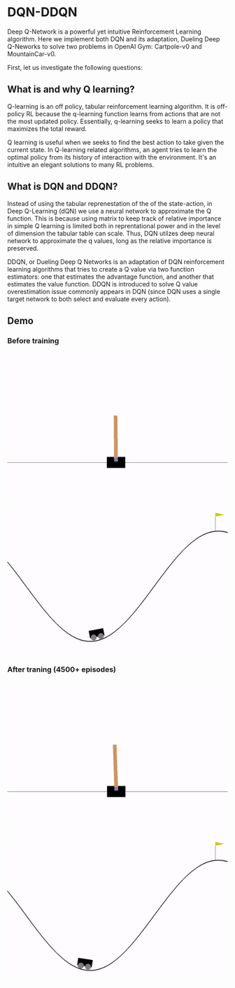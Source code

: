 # DQN-DDQN

Deep Q-Network is a powerful yet intuitive Reinforcement Learning algorithm. Here we implement both DQN and its adaptation, Dueling Deep Q-Neworks to solve two problems in OpenAI Gym: Cartpole-v0 and MountainCar-v0.

First, let us investigate the following questions:

## What is and why Q learning?


Q-learning is an off policy, tabular reinforcement learning algorithm. It is off-policy RL because the q-learning function learns from actions that are not the most updated policy. Essentially, q-learning seeks to learn a policy that maximizes the total reward.

Q learning is useful when we seeks to find the best action to take given the current state. In Q-learning related algorithms, an agent tries to learn the optimal policy from its history of interaction with the environment. It's an intuitive an elegant solutions to many RL problems.


## What is DQN and DDQN?

Instead of using the tabular reprenestation of the of the state-action, in Deep Q-Learning (dQN) we use a neural network to approximate the Q function. This is because using matrix to keep track of relative importance in simple Q learning is limited both in reprentational power and in the level of dimension the tabular table can scale. Thus, DQN utilzes deep neural network to approximate the q values, long as the relative importance is preserved.


DDQN, or Dueling Deep Q Networks is an adaptation of DQN reinforcement learning algorithms that tries to create a Q value via two function estimators: one that estimates the advantage function, and another that estimates the value function. DDQN is introduced to solve Q value overestimation issue commonly appears in DQN (since DQN uses a single target network to both select and evaluate every action).

## Demo

### Before training

![](demo/dqn_cartpole_episode_0.gif)

![](demo/dqn_mountainCar_episode_0.gif)

### After traning (4500+ episodes)

![](demo/dqn_cartpole_episode_4500.gif)

![](demo/dqn_mountainCar_episode_9000.gif)
